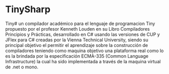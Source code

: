 TinySharp
=========

Tiny# un compilador académico para el lenguaje de programacion Tiny propuesto por el profesor Kenneth Louden en su Libro Compiladores Principios y Prácticas, desarrollado en C# usando las versiones de CUP y JFlex para C# creadas por la Vienna Technical University,  siendo su principal objetivo el permitir el aprendizaje sobre la construcción de compiladores teniendo como maquina objetivo una plataforma real  como lo es la brindada por la especificación ECMA-335 (Common Language Infrastructure) la cual ha sido implementada a través de la maquina virtual de .net  o  mono.
